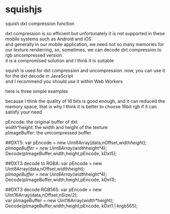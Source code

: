 # squishjs
squish dxt compression function   

dxt compression is so efficient but unfortunately it is not supported in these mobile systems such as Android and iOS   
and generally in our mobile application, we need not so many memories for our texture renderring, so, sometimes, we can decode dxt compression to rgb uncompressed version   
it is a compromised solution and I think it is suitable   

squish is used for dxt compression and uncompression. now, you can use it for the dxt decode in JavaScript   
and I recommend you should use it within Web Workers   

here is three simple examples   

because I think the quality of 16 bits is good enough, and it can reduced the memory space, that is why I think it is better to choose 16bit rgb if it can satisfy your need

pEncode: the original buffer of dxt   
width*height: the width and height of the texture   
pImageBuffer: the umcompressed buffer   

##DXT5:
var pEncode = new Uint8Array(data,nOffset,width*height);   
pImageBuffer = new Uint8Array(width*height*4);
Decode(pImageBuffer,width,height,pEncode, kDxt5);

##DXT3 decode to RGBA:
var pEncode = new Uint8Array(data,nOffset,width*height);   
pImageBuffer = new Uint8Array(width*height*4);   
Decode(pImageBuffer,width,height,pEncode, kDxt1);   

##DXT3 decode RGB565:
var pEncode = new Uint16Array(data,nOffset,nSize/2);   
var pImageBuffer = new Uint16Array(width*height);   
Decode(pImageBuffer,width,height,pEncode, kDxt1 | krgb565);
